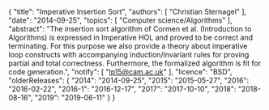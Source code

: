 {
    "title": "Imperative Insertion Sort",
    "authors": [
        "Christian Sternagel"
    ],
    "date": "2014-09-25",
    "topics": [
        "Computer science/Algorithms"
    ],
    "abstract": "The insertion sort algorithm of Cormen et al. (Introduction to Algorithms) is expressed in Imperative HOL and proved to be correct and terminating. For this purpose we also provide a theory about imperative loop constructs with accompanying induction/invariant rules for proving partial and total correctness. Furthermore, the formalized algorithm is fit for code generation.",
    "notify": [
        "lp15@cam.ac.uk"
    ],
    "licence": "BSD",
    "olderReleases": {
        "2014": "2014-09-25",
        "2015": "2015-05-27",
        "2016": "2016-02-22",
        "2016-1": "2016-12-17",
        "2017": "2017-10-10",
        "2018": "2018-08-16",
        "2019": "2019-06-11"
    }
}